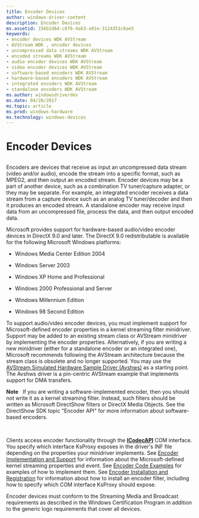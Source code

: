 ```yaml
---
title: Encoder Devices
author: windows-driver-content
description: Encoder Devices
ms.assetid: 156b1d6d-c6f6-4ab3-a91e-3124351c6ae5
keywords:
- encoder devices WDK AVStream
- AVStream WDK , encoder devices
- uncompressed data streams WDK AVStream
- encoded streams WDK AVStream
- audio encoder devices WDK AVStream
- video encoder devices WDK AVStream
- software-based encoders WDK AVStream
- hardware-based encoders WDK AVStream
- integrated encoders WDK AVStream
- standalone encoders WDK AVStream
ms.author: windowsdriverdev
ms.date: 04/20/2017
ms.topic: article
ms.prod: windows-hardware
ms.technology: windows-devices
---
```


# Encoder Devices


## <a href="" id="ddk-encoder-minidrivers-ksg"></a>


Encoders are devices that receive as input an uncompressed data stream (video and/or audio), encode the stream into a specific format, such as MPEG2, and then output an encoded stream. Encoder devices may be a part of another device, such as a combination TV tuner/capture adapter, or they may be separate. For example, an integrated encoder receives a data stream from a capture device such as an analog TV tuner/decoder and then it produces an encoded stream. A standalone encoder may receive input data from an uncompressed file, process the data, and then output encoded data.

Microsoft provides support for hardware-based audio/video encoder devices in DirectX 9.0 and later. The DirectX 9.0 redistributable is available for the following Microsoft Windows platforms:

-   Windows Media Center Edition 2004

-   Windows Server 2003

-   Windows XP Home and Professional

-   Windows 2000 Professional and Server

-   Windows Millennium Edition

-   Windows 98 Second Edition

To support audio/video encoder devices, you must implement support for Microsoft-defined encoder properties in a kernel streaming filter minidriver. Support may be added to an existing stream class or AVStream minidriver by implementing the encoder properties. Alternatively, if you are writing a new minidriver (either for a standalone encoder or an integrated one), Microsoft recommends following the AVStream architecture because the stream class is obsolete and no longer supported. You may use the [AVStream Simulated Hardware Sample Driver (Avshws)](http://go.microsoft.com/fwlink/p/?LinkId=618052) as a starting point. The Avshws driver is a pin-centric AVStream example that implements support for DMA transfers.

**Note**   If you are writing a software-implemented encoder, then you should not write it as a kernel streaming filter. Instead, such filters should be written as Microsoft DirectShow filters or DirectX Media Objects. See the DirectShow SDK topic "Encoder API" for more information about software-based encoders.

 

Clients access encoder functionality through the [**ICodecAPI**](https://msdn.microsoft.com/library/windows/desktop/dd311953) COM interface. You specify which interface KsProxy exposes in the driver's INF file depending on the properties your minidriver implements. See [Encoder Implementation and Support](encoder-implementation-and-support.md) for information about the Microsoft-defined kernel streaming properties and event. See [Encoder Code Examples](encoder-code-examples.md) for examples of how to implement them. See [Encoder Installation and Registration](encoder-installation-and-registration.md) for information about how to install an encoder filter, including how to specify which COM interface KsProxy should expose.

Encoder devices must conform to the Streaming Media and Broadcast requirements as described in the Windows Certification Program in addition to the generic logo requirements that cover all devices.

 

 




